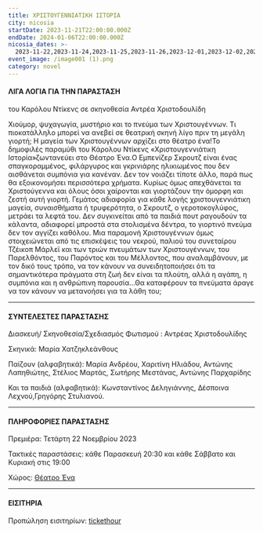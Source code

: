 ```yaml
---
title: ΧΡΙΣΤΟΥΓΕΝΝΙΑΤΙΚΗ ΙΣΤΟΡΙΑ
city: nicosia
startDate: 2023-11-21T22:00:00.000Z
endDate: 2024-01-06T22:00:00.000Z
nicosia_dates: >-
  2023-11-22,2023-11-24,2023-11-25,2023-11-26,2023-12-01,2023-12-02,2023-12-03,2023-12-08,2023-12-09,2023-12-10,2023-12-15,2023-12-16,2023-12-17,2023-12-22,2023-12-23,2023-12-29,2023-12-30,2024-1-05,2024-1-07
event_image: /image001 (1).png
category: novel
---
```


#### ΛΙΓΑ ΛΟΓΙΑ ΓΙΑ ΤΗΝ ΠΑΡΑΣΤΑΣΗ

του Καρόλου Ντίκενς σε σκηνοθεσία Αντρέα Χριστοδουλίδη

Χιούμορ, ψυχαγωγία, μυστήριο και το πνεύμα των Χριστουγέννων. Τι πιοκατάλληλο μπορεί να ανεβεί σε θεατρική σκηνή λίγο πριν τη μεγάλη γιορτή; Η μαγεία των Χριστουγέννων αρχίζει στο θέατρο ένα!Το δημοφιλές παραμύθι του Κάρολου Ντίκενς «Χριστουγεννιάτικη Ιστορία»ζωντανεύει στο Θέατρο Ένα.O Εμπενίζερ Σκρουτζ είναι ένας σπαγκοραμμένος, φιλάργυρος και γκρινιάρης ηλικιωμένος που δεν αισθάνεται συμπόνια για κανέναν. Δεν τον νοιάζει τίποτε άλλο, παρά πως θα εξοικονομήσει περισσότερα χρήματα. Κυρίως όμως απεχθάνεται τα Χριστούγεννα και όλους όσοι χαίρονται και γιορτάζουν την όμορφη και ζεστή αυτή γιορτή. Γεμάτος αδιαφορία για κάθε λογής χριστουγεννιάτικη μαγεία, συναισθήματα ή τρυφερότητα, ο Σκρουτζ, ο γεροτοκογλύφος, μετράει τα λεφτά του. Δεν συγκινείται από τα παιδιά πουτ ραγουδούν τα κάλαντα, αδιαφορεί μπροστά στα στολισμένα δέντρα, το γιορτινό πνεύμα δεν τον αγγίζει καθόλου. Μια παραμονή Χριστουγέννων όμως στοιχειώνεται από τις επισκέψεις του νεκρού, παλιού του συνεταίρου Τζέικοπ Μάρλεϊ και των τριών πνευμάτων των Χριστουγέννων, του Παρελθόντος, του Παρόντος και του Μέλλοντος, που αναλαμβάνουν, με τον δικό τους τρόπο, να τον κάνουν να συνειδητοποιήσει ότι τα σημαντικότερα πράγματα στη ζωή δεν είναι τα πλούτη, αλλά η αγάπη, η συμπόνια και η ανθρώπινη παρουσία…Θα καταφέρουν τα πνεύματα άραγε να τον κάνουν να μετανοήσει για τα λάθη του;

***

#### ΣΥΝΤΕΛΕΣΤΕΣ ΠΑΡΑΣΤΑΣΗΣ

Διασκευή/ Σκηνοθεσία/Σχεδιασμός Φωτισμού	: Αντρέας Χριστοδουλίδης

Σκηνικά: Μαρία Χατζηκλεάνθους

Παίζουν (αλφαβητικά):	Μαρία Ανδρέου, Χαριτίνη Ηλιάδου, Αντώνης Λαπηθιώτης, Στέλιος Μαρτάς, Σωτήρης Μεστάνας, Αντώνης Παρχαρίδης

Και τα παιδιά (αλφαβητικά):	Κωνσταντίνος Δεληγιάννης, Δέσποινα Λεχνού,Γρηγόρης Στυλιανού.

***

#### ΠΛΗΡΟΦΟΡΙΕΣ ΠΑΡΑΣΤΑΣΗΣ

Πρεμιέρα:	Τετάρτη 22 Νοεμβρίου 2023

Τακτικές παραστάσεις:	κάθε Παρασκευή 20:30 και κάθε Σάββατο και Κυριακή στις 19:00

Χώρος: [Θέατρο Ένα](https://www.google.com/maps/place/%CE%98%CE%AD%CE%B1%CF%84%CF%81%CE%BF+%CE%88%CE%BD%CE%B1/@35.1748796,33.3685914,17z/data=!3m1!4b1!4m6!3m5!1s0x14de17d610346927:0x63d4f1251d13c850!8m2!3d35.1748796!4d33.3711663!16s%2Fg%2F11f61gz69f?entry=ttu)

***

#### ΕΙΣΙΤΗΡΙΑ

Προπώληση εισιτηρίων:	[tickethour](https://www.ticketmaster.cy/)
